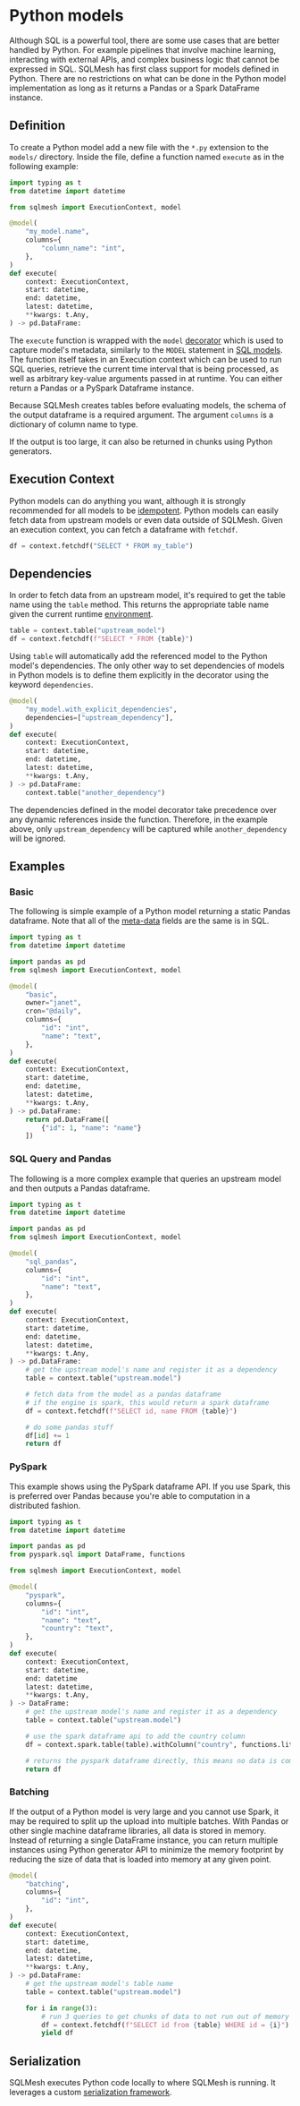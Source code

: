 # Python models

Although SQL is a powerful tool, there are some use cases that are better handled by Python. For example pipelines that involve machine learning, interacting with external APIs, and complex business logic that cannot be expressed in SQL. SQLMesh has first class support for models defined in Python. There are no restrictions on what can be done in the Python model implementation as long as it returns a Pandas or a Spark DataFrame instance.

## Definition

To create a Python model add a new file with the `*.py` extension to the `models/` directory. Inside the file, define a function named `execute` as in the following example:

```python linenums="1"
import typing as t
from datetime import datetime

from sqlmesh import ExecutionContext, model

@model(
    "my_model.name",
    columns={
        "column_name": "int",
    },
)
def execute(
    context: ExecutionContext,
    start: datetime,
    end: datetime,
    latest: datetime,
    **kwargs: t.Any,
) -> pd.DataFrame:
```

The `execute` function is wrapped with the `model` [decorator](https://wiki.python.org/moin/PythonDecorators) which is used to capture model's metadata, similarly to the `MODEL` statement in [SQL models](#sql_models.md). The function itself takes in an Execution context which can be used to run SQL queries, retrieve the current time interval that is being processed, as well as arbitrary key-value arguments passed in at runtime. You can either return a Pandas or a PySpark Dataframe instance.

Because SQLMesh creates tables before evaluating models, the schema of the output dataframe is a required argument. The argument `columns` is a dictionary of column name to type.

If the output is too large, it can also be returned in chunks using Python generators.

## Execution Context
Python models can do anything you want, although it is strongly recommended for all models to be [idempotent](../../glossary/#idempotency). Python models can easily fetch data from upstream models or even data outside of SQLMesh. Given an execution context, you can fetch a dataframe with `fetchdf`.

```python linenums="1"
df = context.fetchdf("SELECT * FROM my_table")
```

## Dependencies
In order to fetch data from an upstream model, it's required to get the table name using the `table` method. This returns the appropriate table name given the current runtime [environment](../../environments).

```python linenums="1"
table = context.table("upstream_model")
df = context.fetchdf(f"SELECT * FROM {table}")
```

Using `table` will automatically add the referenced model to the Python model's dependencies. The only other way to set dependencies of models in Python models is to define them explicitly in the decorator using the keyword `dependencies`.

```python linenums="1"
@model(
    "my_model.with_explicit_dependencies",
    dependencies=["upstream_dependency"],
)
def execute(
    context: ExecutionContext,
    start: datetime,
    end: datetime,
    latest: datetime,
    **kwargs: t.Any,
) -> pd.DataFrame:
    context.table("another_dependency")
```

The dependencies defined in the model decorator take precedence over any dynamic references inside the function. Therefore, in the example above, only `upstream_dependency` will be captured while `another_dependency` will be ignored.


## Examples
### Basic
The following is simple example of a Python model returning a static Pandas dataframe. Note that all of the [meta-data](../overview#properties) fields are the same is in SQL.

```python linenums="1"
import typing as t
from datetime import datetime

import pandas as pd
from sqlmesh import ExecutionContext, model

@model(
    "basic",
    owner="janet",
    cron="@daily",
    columns={
        "id": "int",
        "name": "text",
    },
)
def execute(
    context: ExecutionContext,
    start: datetime,
    end: datetime,
    latest: datetime,
    **kwargs: t.Any,
) -> pd.DataFrame:
    return pd.DataFrame([
        {"id": 1, "name": "name"}
    ])
```

### SQL Query and Pandas
The following is a more complex example that queries an upstream model and then outputs a Pandas dataframe.

```python linenums="1"
import typing as t
from datetime import datetime

import pandas as pd
from sqlmesh import ExecutionContext, model

@model(
    "sql_pandas",
    columns={
        "id": "int",
        "name": "text",
    },
)
def execute(
    context: ExecutionContext,
    start: datetime,
    end: datetime,
    latest: datetime,
    **kwargs: t.Any,
) -> pd.DataFrame:
    # get the upstream model's name and register it as a dependency
    table = context.table("upstream.model")

    # fetch data from the model as a pandas dataframe
    # if the engine is spark, this would return a spark dataframe
    df = context.fetchdf(f"SELECT id, name FROM {table}")

    # do some pandas stuff
    df[id] += 1
    return df
```

### PySpark
This example shows using the PySpark dataframe API. If you use Spark, this is preferred over Pandas because you're able to computation in a distributed fashion.

```python linenums="1"
import typing as t
from datetime import datetime

import pandas as pd
from pyspark.sql import DataFrame, functions

from sqlmesh import ExecutionContext, model

@model(
    "pyspark",
    columns={
        "id": "int",
        "name": "text",
        "country": "text",
    },
)
def execute(
    context: ExecutionContext,
    start: datetime,
    end: datetime
    latest: datetime,
    **kwargs: t.Any,
) -> DataFrame:
    # get the upstream model's name and register it as a dependency
    table = context.table("upstream.model")

    # use the spark dataframe api to add the country column
    df = context.spark.table(table).withColumn("country", functions.lit("USA"))

    # returns the pyspark dataframe directly, this means no data is computed locally
    return df
```

### Batching
If the output of a Python model is very large and you cannot use Spark, it may be required to split up the upload into multiple batches. With Pandas or other single machine dataframe libraries, all data is stored in memory. Instead of returning a single DataFrame instance, you can return multiple instances using Python generator API to minimize the memory footprint by reducing the size of data that is loaded into memory at any given point.

```python linenums="1"
@model(
    "batching",
    columns={
        "id": "int",
    },
)
def execute(
    context: ExecutionContext,
    start: datetime,
    end: datetime,
    latest: datetime,
    **kwargs: t.Any,
) -> pd.DataFrame:
    # get the upstream model's table name
    table = context.table("upstream.model")

    for i in range(3):
        # run 3 queries to get chunks of data to not run out of memory
        df = context.fetchdf(f"SELECT id from {table} WHERE id = {i}")
        yield df
```

## Serialization
SQLMesh executes Python code locally to where SQLMesh is running. It leverages a custom [serialization framework](../../architecture/serialization).
